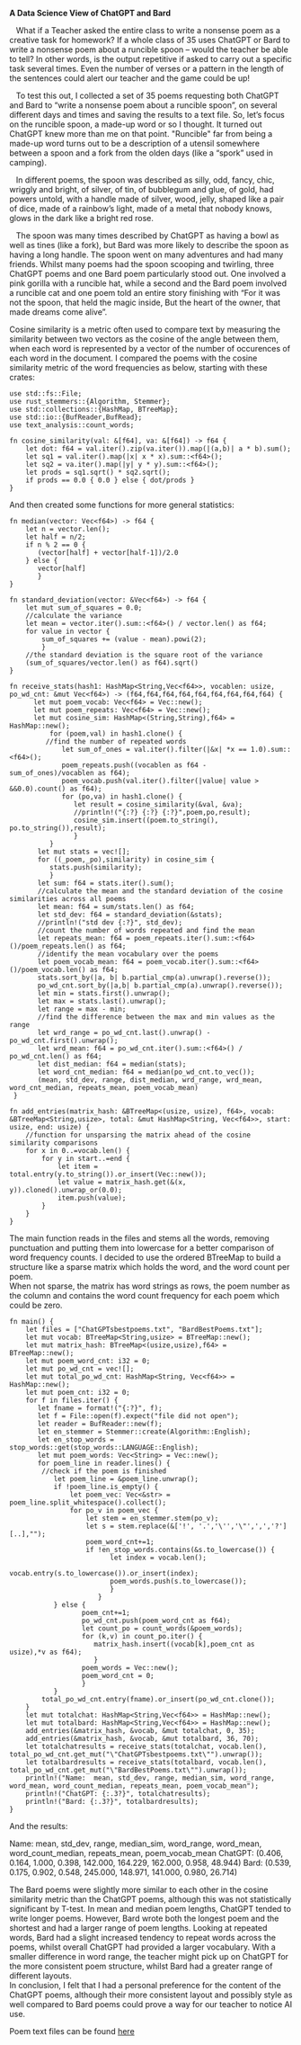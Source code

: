 **A Data Science View of ChatGPT and Bard**

&nbsp;&nbsp;&nbsp;What if a Teacher asked the entire class to write a nonsense poem as a creative task for homework?  If a whole class of 35 uses ChatGPT or Bard to write a nonsense poem about a runcible spoon – would the teacher be able to tell?  In other words, is the output repetitive if asked to carry out a specific task several times.  Even the number of verses or a pattern in the length of the sentences could alert our teacher and the game could be up!

&nbsp;&nbsp;&nbsp;To test this out, I collected a set of 35 poems requesting both ChatGPT and Bard to “write a nonsense poem about a runcible spoon”, on several different days and times and saving the results to a text file.  So, let’s focus on the runcible spoon, a made-up word or so I thought.  It turned out ChatGPT knew more than me on that point.  "Runcible" far from being a made-up word turns out to be a description of a utensil somewhere between a spoon and a fork from the olden days (like a “spork” used in camping).  

&nbsp;&nbsp;&nbsp;In different poems, the spoon was described as silly, odd, fancy, chic, wriggly and bright, of silver, of tin, of bubblegum and glue, of gold, had powers untold, with a handle made of silver, wood, jelly, shaped like a pair of dice, made of a rainbow’s light, made of a metal that nobody knows, glows in the dark like a bright red rose.

&nbsp;&nbsp;&nbsp;The spoon was many times described by ChatGPT as having a bowl as well as tines (like a fork), but Bard was more likely to describe the spoon as having a long handle.  The spoon went on many adventures and had many friends.  Whilst many poems had the spoon scooping and twirling, three ChatGPT poems and one Bard poem particularly stood out.  One involved a pink gorilla with a runcible hat, while a second and the Bard poem involved a runcible cat and one poem told an entire story finishing with “For it was not the spoon, that held the magic inside, But the heart of the owner, that made dreams come alive”.  

Cosine similarity is a metric often used to compare text by measuring the similarity between two vectors as the cosine of the angle between them, when each word is represented by a vector of the number of occurences of each word in the document.
I compared the poems with the cosine similarity metric of the word frequencies as below, starting with these crates:

```
use std::fs::File;
use rust_stemmers::{Algorithm, Stemmer};
use std::collections::{HashMap, BTreeMap};
use std::io::{BufReader,BufRead};
use text_analysis::count_words;

fn cosine_similarity(val: &[f64], va: &[f64]) -> f64 {
    let dot: f64 = val.iter().zip(va.iter()).map(|(a,b)| a * b).sum();
    let sq1 = val.iter().map(|x| x * x).sum::<f64>();
    let sq2 = va.iter().map(|y| y * y).sum::<f64>();
    let prods = sq1.sqrt() * sq2.sqrt();
    if prods == 0.0 { 0.0 } else { dot/prods }
}  
```

And then created some functions for more general statistics:

```
fn median(vector: Vec<f64>) -> f64 {
    let n = vector.len();
    let half = n/2;
    if n % 2 == 0 {
       (vector[half] + vector[half-1])/2.0
    } else {
       vector[half]
       }
}

fn standard_deviation(vector: &Vec<f64>) -> f64 {
    let mut sum_of_squares = 0.0;
    //calculate the variance
    let mean = vector.iter().sum::<f64>() / vector.len() as f64;
    for value in vector {
        sum_of_squares += (value - mean).powi(2);
        }
    //the standard deviation is the square root of the variance
    (sum_of_squares/vector.len() as f64).sqrt()
}

fn receive_stats(hash1: HashMap<String,Vec<f64>>, vocablen: usize, po_wd_cnt: &mut Vec<f64>) -> (f64,f64,f64,f64,f64,f64,f64,f64,f64) {
      let mut poem_vocab: Vec<f64> = Vec::new();
      let mut poem_repeats: Vec<f64> = Vec::new();
      let mut cosine_sim: HashMap<(String,String),f64> = HashMap::new();
          for (poem,val) in hash1.clone() {
	     //find the number of repeated words
             let sum_of_ones = val.iter().filter(|&x| *x == 1.0).sum::<f64>();
             poem_repeats.push((vocablen as f64 - sum_of_ones)/vocablen as f64);
             poem_vocab.push(val.iter().filter(|value| value > &&0.0).count() as f64);
             for (po,va) in hash1.clone() {
                let result = cosine_similarity(&val, &va);
                //println!("{:?} {:?} {:?}",poem,po,result);
                cosine_sim.insert((poem.to_string(), po.to_string()),result);
                }
          }
       let mut stats = vec![];
       for ((_poem,_po),similarity) in cosine_sim {
          stats.push(similarity);
          }
       let sum: f64 = stats.iter().sum();
       //calculate the mean and the standard deviation of the cosine similarities across all poems
       let mean: f64 = sum/stats.len() as f64;
       let std_dev: f64 = standard_deviation(&stats);
       //println!("std dev {:?}", std_dev);
       //count the number of words repeated and find the mean 
       let repeats_mean: f64 = poem_repeats.iter().sum::<f64>()/poem_repeats.len() as f64;
       //identify the mean vocabulary over the poems
       let poem_vocab_mean: f64 = poem_vocab.iter().sum::<f64>()/poem_vocab.len() as f64;
       stats.sort_by(|a, b| b.partial_cmp(a).unwrap().reverse());
       po_wd_cnt.sort_by(|a,b| b.partial_cmp(a).unwrap().reverse());
       let min = stats.first().unwrap();
       let max = stats.last().unwrap();
       let range = max - min;
       //find the difference between the max and min values as the range
       let wrd_range = po_wd_cnt.last().unwrap() - po_wd_cnt.first().unwrap();
       let wrd_mean: f64 = po_wd_cnt.iter().sum::<f64>() / po_wd_cnt.len() as f64;
       let dist_median: f64 = median(stats);
       let word_cnt_median: f64 = median(po_wd_cnt.to_vec());
       (mean, std_dev, range, dist_median, wrd_range, wrd_mean, word_cnt_median, repeats_mean, poem_vocab_mean)
 }

fn add_entries(matrix_hash: &BTreeMap<(usize, usize), f64>, vocab: &BTreeMap<String,usize>, total: &mut HashMap<String, Vec<f64>>, start: usize, end: usize) {
    //function for unsparsing the matrix ahead of the cosine similarity comparisons
    for x in 0..=vocab.len() {
        for y in start..=end {
            let item = total.entry(y.to_string()).or_insert(Vec::new());
            let value = matrix_hash.get(&(x, y)).cloned().unwrap_or(0.0);
            item.push(value);
        }
    }
}

```
The main function reads in the files and stems all the words, removing punctuation and putting them into lowercase for a better comparison of word frequency counts.
I decided to use the ordered BTreeMap to build a structure like a sparse matrix which holds the word, and the word count per poem.  
When not sparse, the matrix has word strings as rows, the poem number as the column and contains the word count frequency for each poem which could be zero.

```
fn main() {
    let files = ["ChatGPTsbestpoems.txt", "BardBestPoems.txt"];
    let mut vocab: BTreeMap<String,usize> = BTreeMap::new();
    let mut matrix_hash: BTreeMap<(usize,usize),f64> = BTreeMap::new();
    let mut poem_word_cnt: i32 = 0;
    let mut po_wd_cnt = vec![];
    let mut total_po_wd_cnt: HashMap<String, Vec<f64>> = HashMap::new();
    let mut poem_cnt: i32 = 0;
    for f in files.iter() {
       let fname = format!("{:?}", f);
       let f = File::open(f).expect("file did not open");
       let reader = BufReader::new(f);
       let en_stemmer = Stemmer::create(Algorithm::English);
       let en_stop_words = stop_words::get(stop_words::LANGUAGE::English);
       let mut poem_words: Vec<String> = Vec::new();
       for poem_line in reader.lines() {
        //check if the poem is finished
           let poem_line = &poem_line.unwrap();
           if !poem_line.is_empty() {
               let poem_vec: Vec<&str> = poem_line.split_whitespace().collect();
               for po_v in poem_vec {
                   let stem = en_stemmer.stem(po_v);
                   let s = stem.replace(&['!', '.','\'','\"',',','?'][..],"");
                   poem_word_cnt+=1;
                   if !en_stop_words.contains(&s.to_lowercase()) {
                         let index = vocab.len();
                         vocab.entry(s.to_lowercase()).or_insert(index);
                         poem_words.push(s.to_lowercase());
                         }
                      }
           } else {
                  poem_cnt+=1;
                  po_wd_cnt.push(poem_word_cnt as f64);
                  let count_po = count_words(&poem_words);
                  for (k,v) in count_po.iter() {
                     matrix_hash.insert((vocab[k],poem_cnt as usize),*v as f64);
                     }
                  poem_words = Vec::new();
                  poem_word_cnt = 0;
                  }
           }
        total_po_wd_cnt.entry(fname).or_insert(po_wd_cnt.clone());
    }
    let mut totalchat: HashMap<String,Vec<f64>> = HashMap::new();
    let mut totalbard: HashMap<String,Vec<f64>> = HashMap::new();
    add_entries(&matrix_hash, &vocab, &mut totalchat, 0, 35);
    add_entries(&matrix_hash, &vocab, &mut totalbard, 36, 70);
    let totalchatresults = receive_stats(totalchat, vocab.len(), total_po_wd_cnt.get_mut("\"ChatGPTsbestpoems.txt\"").unwrap());
    let totalbardresults = receive_stats(totalbard, vocab.len(), total_po_wd_cnt.get_mut("\"BardBestPoems.txt\"").unwrap());
    println!("Name:  mean, std_dev, range, median_sim, word_range, word_mean, word_count_median, repeats_mean, poem_vocab_mean");
    println!("ChatGPT: {:.3?}", totalchatresults);
    println!("Bard: {:.3?}", totalbardresults);
}
```

And the results:  

Name:  mean, std_dev, range, median_sim, word_range, word_mean, word_count_median, repeats_mean, poem_vocab_mean
ChatGPT: (0.406, 0.164, 1.000, 0.398, 142.000, 164.229, 162.000, 0.958, 48.944)
Bard: (0.539, 0.175, 0.902, 0.548, 245.000, 148.971, 141.000, 0.980, 26.714)

The Bard poems were slightly more similar to each other in the cosine similarity metric than the ChatGPT poems, although this was not statistically significant by T-test.  In mean and median poem lengths, ChatGPT tended to write longer poems.  However, Bard wrote both the longest poem and the shortest and had a larger range of poem lengths.  Looking at repeated words, Bard had a slight increased tendency to repeat words across the poems, whilst overall ChatGPT had provided a larger vocabulary.  With a smaller difference in word range, the teacher might pick up on ChatGPT for the more consistent poem structure, whilst Bard had a greater range of different layouts.  
In conclusion, I felt that I had a personal preference for the content of the ChatGPT poems, although their more consistent layout and possibly style as well compared to Bard poems could prove a way for our teacher to notice AI use.

Poem text files can be found [here](https://github.com/LCrossman/investigate_chatgpt_bard)
